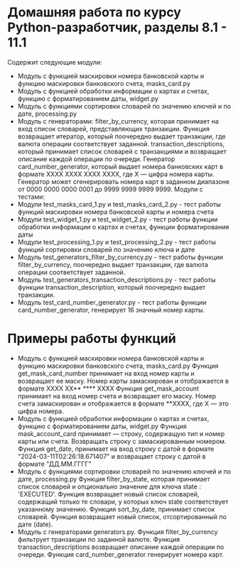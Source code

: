 # Домашняя работа по курсу Python-разработчик, разделы 8.1 - 11.1
Содержит следующие модули:
* Модуль с функцией маскировки номера банковской карты и функцию маскировки банковского счета, masks_card.py
* Модуль с функцией обработки информации о картах и счетах, функцию с форматированием даты, widget.py
* Модуль с функциями сортировки словарей по значению ключей и по дате, processing.py
* Модуль с генераторами: filter_by_currency, которая принимает на вход список словарей, представляющих транзакции.
Функция возвращает итератор, который поочередно выдает транзакции, где валюта операции соответствует заданной. transaction_descriptions, который принимает список словарей с транзакциями и возвращает описание каждой операции по очереди. Генератор card_number_generator, который выдает номера банковских карт в формате 
XXXX XXXX XXXX XXXX, где X — цифра номера карты. Генератор может сгенерировать номера карт в заданном диапазоне от 0000 0000 0000 0001 до 9999 9999 9999 9999.
Модули с тестами:
* Модули test_masks_card_1.py и test_masks_card_2.py - тест работы функций маскировки номера банковской карты и номера счета
* Модули test_widget_1.py и test_widget_2.py - тест работы функции обработки информации о картах и счетах, функции форматирования даты
* Модули test_processing_1.py и test_processing_2.py - тест работы функций сортировки словарей по значению ключа и дате
* Модуль test_generators_filter_by_currency.py - тест работы функции filter_by_currency, поочередно выдает транзакции, где валюта операции соответствует заданной.
* Модуль test_generators_transaction_descriptions.py - тест работы функции transaction_description, который поочередно выдает транзакции.
* Модуль test_card_number_generator.py - тест работы функции card_number_generator, генерирует 16 значный номер карты.
# Примеры работы функций
* Модуль с функцией маскировки номера банковской карты и функцию маскировки банковского счета, masks_card.py
Функция get_mask_card_number принимает на вход номер карты и возвращает ее маску. Номер карты замаскирован и отображается в формате XXXX XX** **** XXXX
Функция get_mask_account принимает на вход номер счета и возвращает его маску. Номер счета замаскирован и отображается в формате **XXXX, где X  — это цифра номера.
* Модуль с функцией обработки информации о картах и счетах, функцию с форматированием даты, widget.py
Функция mask_account_card принимает — строку, содержащую тип и номер карты или счета. Возвращать строку с замаскированным номером.
Функция get_date, принимает на вход строку с датой в формате "2024-03-11T02:26:18.671407" и возвращает строку с датой в формате "ДД.ММ.ГГГГ"
* Модуль с функциями сортировки словарей по значению ключей и по дате, processing.py
Функция filter_by_state, которая принимает список словарей и опционально значение для ключа state : 'EXECUTED'. Функция возвращает новый список словарей, содержащий только те словари, у которых ключ state соответствует указанному значению.
Функция sort_by_date, принимает список словарей. Функция возвращает новый список, отсортированный по дате (date).
* Модуль с генераторами generators.py.
Функция filter_by_currency фильтрует транзакции по заданной валюте.
Функция transaction_descriptions возвращает описание каждой операции по очереди.
Функция card_number_generator генерирует номера карт.
